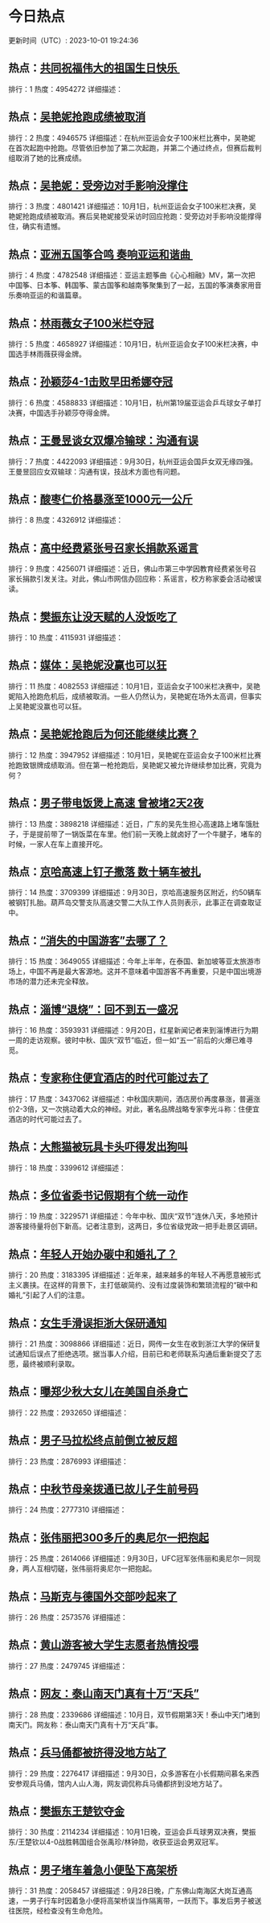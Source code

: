# 今日热点

更新时间（UTC）: 2023-10-01 19:24:36

## 热点：[共同祝福伟大的祖国生日快乐 ](https://cn.bing.com/search?q=共同祝福伟大的祖国生日快乐 )
排行：1
热度：4954272
详细描述：

## 热点：[吴艳妮抢跑成绩被取消](https://cn.bing.com/search?q=吴艳妮抢跑成绩被取消)
排行：2
热度：4946575
详细描述：在杭州亚运会女子100米栏比赛中，吴艳妮在首次起跑中抢跑。尽管依旧参加了第二次起跑，并第二个通过终点，但赛后裁判组取消了她的比赛成绩。

## 热点：[吴艳妮：受旁边对手影响没撑住](https://cn.bing.com/search?q=吴艳妮：受旁边对手影响没撑住)
排行：3
热度：4801421
详细描述：10月1日，杭州亚运会女子100米栏决赛，吴艳妮抢跑成绩被取消。赛后吴艳妮接受采访时回应抢跑：受旁边对手影响没能撑得住，确实有遗憾。

## 热点：[亚洲五国筝合鸣 奏响亚运和谐曲 ](https://cn.bing.com/search?q=亚洲五国筝合鸣奏响亚运和谐曲 )
排行：4
热度：4782548
详细描述：亚运主题筝曲《心心相融》MV，第一次把中国筝、日本筝、韩国筝、蒙古国筝和越南筝聚集到了一起，五国的筝演奏家用音乐奏响亚运的和谐篇章。

## 热点：[林雨薇女子100米栏夺冠](https://cn.bing.com/search?q=林雨薇女子100米栏夺冠)
排行：5
热度：4658927
详细描述：10月1日，杭州亚运会女子100米栏决赛，中国选手林雨薇获得金牌。

## 热点：[孙颖莎4-1击败早田希娜夺冠](https://cn.bing.com/search?q=孙颖莎4-1击败早田希娜夺冠)
排行：6
热度：4588833
详细描述：10月1日，杭州第19届亚运会乒乓球女子单打决赛，中国选手孙颖莎夺得金牌。

## 热点：[王曼昱谈女双爆冷输球：沟通有误](https://cn.bing.com/search?q=王曼昱谈女双爆冷输球：沟通有误)
排行：7
热度：4422093
详细描述：9月30日，杭州亚运会国乒女双无缘四强。王曼昱回应女双输球：沟通有误，技战术方面也有问题。

## 热点：[酸枣仁价格暴涨至1000元一公斤](https://cn.bing.com/search?q=酸枣仁价格暴涨至1000元一公斤)
排行：8
热度：4326912
详细描述：

## 热点：[高中经费紧张号召家长捐款系谣言](https://cn.bing.com/search?q=高中经费紧张号召家长捐款系谣言)
排行：9
热度：4256071
详细描述：近日，佛山市第三中学因教育经费紧张号召家长捐款引发关注。对此，佛山市网信办回应称：系谣言，校方称家委会活动被误读。

## 热点：[樊振东让没天赋的人没饭吃了](https://cn.bing.com/search?q=樊振东让没天赋的人没饭吃了)
排行：10
热度：4115931
详细描述：

## 热点：[媒体：吴艳妮没赢也可以狂](https://cn.bing.com/search?q=媒体：吴艳妮没赢也可以狂)
排行：11
热度：4082553
详细描述：10月1日，亚运会女子100米栏决赛中，吴艳妮陷入抢跑危机后，成绩被取消。一些人仍然认为，吴艳妮在场外太高调，但事实上吴艳妮没赢也可以狂。

## 热点：[吴艳妮抢跑后为何还能继续比赛？](https://cn.bing.com/search?q=吴艳妮抢跑后为何还能继续比赛？)
排行：12
热度：3947952
详细描述：10月1日，吴艳妮在亚运会女子100米栏比赛抢跑致银牌成绩取消。但在第一枪抢跑后，吴艳妮又被允许继续参加比赛，究竟为何？

## 热点：[男子带电饭煲上高速 曾被堵2天2夜](https://cn.bing.com/search?q=男子带电饭煲上高速曾被堵2天2夜)
排行：13
热度：3898218
详细描述：近日，广东的吴先生担心高速路上堵车饿肚子，于是提前带了一锅饭菜在车里。他们前一天晚上就卤好了一个牛腱子，堵车的时候，一家人在车上直接开吃。

## 热点：[京哈高速上钉子撒落 数十辆车被扎](https://cn.bing.com/search?q=京哈高速上钉子撒落数十辆车被扎)
排行：14
热度：3709399
详细描述：9月30日，京哈高速服务区附近，约50辆车被钢钉扎胎。葫芦岛交警支队高速交警二大队工作人员则表示，此事正在调查取证中。

## 热点：[“消失的中国游客”去哪了？](https://cn.bing.com/search?q=“消失的中国游客”去哪了？)
排行：15
热度：3649055
详细描述：今年上半年，在泰国、新加坡等亚太旅游市场上，中国不再是最大客源地。这并不意味着中国游客不再重要，只是中国出境游市场的潜力还未完全释放。

## 热点：[淄博“退烧”：回不到五一盛况](https://cn.bing.com/search?q=淄博“退烧”：回不到五一盛况)
排行：16
热度：3593931
详细描述：9月20日，红星新闻记者来到淄博进行为期一周的走访观察。彼时中秋、国庆“双节”临近，但一如“五一”前后的火爆已难寻觅。

## 热点：[专家称住便宜酒店的时代可能过去了](https://cn.bing.com/search?q=专家称住便宜酒店的时代可能过去了)
排行：17
热度：3437062
详细描述：中秋国庆期间，酒店房价再度暴涨，普遍涨价2-3倍，又一次挑动着大众的神经。对此，著名品牌战略专家李光斗称：住便宜酒店的时代可能过去了。

## 热点：[大熊猫被玩具卡头吓得发出狗叫](https://cn.bing.com/search?q=大熊猫被玩具卡头吓得发出狗叫)
排行：18
热度：3399612
详细描述：

## 热点：[多位省委书记假期有个统一动作](https://cn.bing.com/search?q=多位省委书记假期有个统一动作)
排行：19
热度：3229571
详细描述：今年中秋、国庆“双节”连休八天，多地预计游客接待量将创下新高。记者注意到，这两日，多位省级党政一把手赴景区调研。

## 热点：[年轻人开始办碳中和婚礼了？](https://cn.bing.com/search?q=年轻人开始办碳中和婚礼了？)
排行：20
热度：3183395
详细描述：近年来，越来越多的年轻人不再愿意被形式主义裹挟。在这样的背景下，主打低碳简约、没有过度装饰和繁琐流程的“碳中和婚礼”引起了人们的注意。


## 热点：[女生手滑误拒浙大保研通知](https://cn.bing.com/search?q=女生手滑误拒浙大保研通知)
排行：21
热度：3098866
详细描述：近日，网传一女生在收到浙江大学的保研复试通知后误点了拒绝选项。据当事人介绍，目前已和老师联系沟通后重新提交了志愿，最终被顺利录取。

## 热点：[曝郑少秋大女儿在美国自杀身亡](https://cn.bing.com/search?q=曝郑少秋大女儿在美国自杀身亡)
排行：22
热度：2932650
详细描述：

## 热点：[男子马拉松终点前倒立被反超](https://cn.bing.com/search?q=男子马拉松终点前倒立被反超)
排行：23
热度：2876993
详细描述：

## 热点：[中秋节母亲拨通已故儿子生前号码](https://cn.bing.com/search?q=中秋节母亲拨通已故儿子生前号码)
排行：24
热度：2777310
详细描述：

## 热点：[张伟丽把300多斤的奥尼尔一把抱起](https://cn.bing.com/search?q=张伟丽把300多斤的奥尼尔一把抱起)
排行：25
热度：2614066
详细描述：9月30日，UFC冠军张伟丽和奥尼尔一同现身，两人互相切磋，张伟丽将奥尼尔一把抱起。

## 热点：[马斯克与德国外交部吵起来了](https://cn.bing.com/search?q=马斯克与德国外交部吵起来了)
排行：26
热度：2573576
详细描述：

## 热点：[黄山游客被大学生志愿者热情投喂](https://cn.bing.com/search?q=黄山游客被大学生志愿者热情投喂)
排行：27
热度：2479745
详细描述：

## 热点：[网友：泰山南天门真有十万“天兵”](https://cn.bing.com/search?q=网友：泰山南天门真有十万“天兵”)
排行：28
热度：2339686
详细描述：10月日，双节假期第3天！泰山中天门堵到南天门。网友称：泰山南天门真有十万“天兵”事。

## 热点：[兵马俑都被挤得没地方站了](https://cn.bing.com/search?q=兵马俑都被挤得没地方站了)
排行：29
热度：2276417
详细描述：9月30日，众多游客在小长假期间慕名来西安参观兵马俑，馆内人山人海，网友调侃称兵马俑都挤到没地方站了。

## 热点：[樊振东王楚钦夺金](https://cn.bing.com/search?q=樊振东王楚钦夺金)
排行：30
热度：2114234
详细描述：10月1日晚，亚运会乒乓球男双决赛，樊振东/王楚钦以4-0战胜韩国组合张禹珍/林钟勋，收获亚运会男双冠军。

## 热点：[男子堵车着急小便坠下高架桥](https://cn.bing.com/search?q=男子堵车着急小便坠下高架桥)
排行：31
热度：2058457
详细描述：9月28日晚，广东佛山南海区大岗互通高速，一男子行车时因着急小便将高架桥误当作隔离带，一跃而下。事发后男子被送往医院，经检查没有生命危险。

